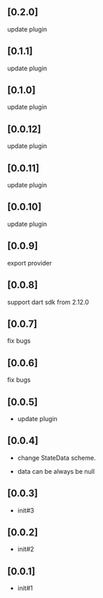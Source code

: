 ## [0.2.0]
update plugin

## [0.1.1]
update plugin

## [0.1.0]
update plugin

## [0.0.12]
update plugin

## [0.0.11]
update plugin

## [0.0.10]
update plugin

## [0.0.9]
export provider

## [0.0.8]
support dart sdk from 2.12.0

## [0.0.7]
fix bugs

## [0.0.6]
fix bugs

## [0.0.5]
 * update plugin

## [0.0.4]
 * change StateData scheme.
 - data can be always be null

## [0.0.3]
 * init#3

## [0.0.2]
 * init#2

## [0.0.1]
 * init#1
